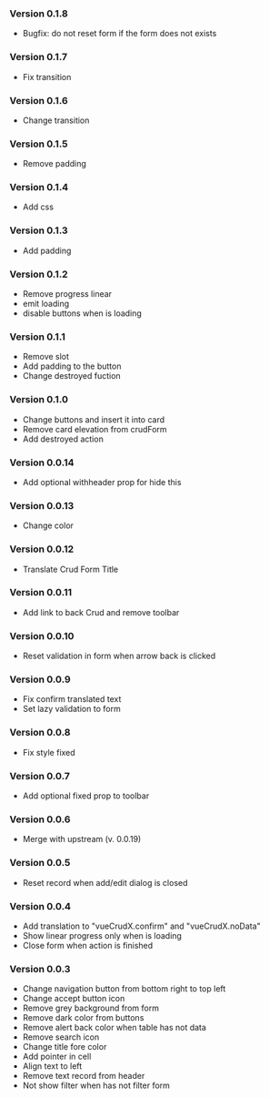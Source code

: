 ### Version 0.1.8
* Bugfix: do not reset form if the form does not exists

### Version 0.1.7
* Fix transition

### Version 0.1.6
* Change transition

### Version 0.1.5
* Remove padding

### Version 0.1.4
* Add css

### Version 0.1.3
* Add padding

### Version 0.1.2
* Remove progress linear
* emit loading
* disable buttons when is loading

### Version 0.1.1
* Remove slot
* Add padding to the button 
* Change destroyed fuction

### Version 0.1.0
* Change buttons and insert it into card 
* Remove card elevation from crudForm
* Add destroyed action

### Version 0.0.14
* Add optional withheader prop for hide this

### Version 0.0.13
* Change color

### Version 0.0.12
* Translate Crud Form Title

### Version 0.0.11
* Add link to back Crud and remove toolbar

### Version 0.0.10
* Reset validation in form when arrow back is clicked

### Version 0.0.9
* Fix confirm translated text
* Set lazy validation to form

### Version 0.0.8
* Fix style fixed

### Version 0.0.7
* Add optional fixed prop to toolbar

### Version 0.0.6
* Merge with upstream (v. 0.0.19)

### Version 0.0.5
* Reset record when add/edit dialog is closed

### Version 0.0.4
* Add translation to "vueCrudX.confirm" and "vueCrudX.noData"
* Show linear progress only when is loading
* Close form when action is finished

### Version 0.0.3

* Change navigation button from bottom right to top left
* Change accept button icon
* Remove grey background from form
* Remove dark color from buttons
* Remove alert back color when table has not data
* Remove search icon
* Change title fore color
* Add pointer in cell
* Align text to left
* Remove text record from header
* Not show filter when has not filter form
